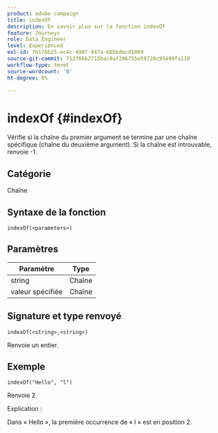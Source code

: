 ```yaml
---
product: adobe campaign
title: indexOf
description: En savoir plus sur la fonction indexOf
feature: Journeys
role: Data Engineer
level: Experienced
exl-id: 7617bb25-ec4c-498f-947a-66bbdecd1069
source-git-commit: 712f66b2715bac0af206755e59728c95499fa110
workflow-type: tm+mt
source-wordcount: '0'
ht-degree: 0%

---
```


# indexOf {#indexOf}

Vérifie si la chaîne du premier argument se termine par une chaîne spécifique (chaîne du deuxième argument). Si la chaîne est introuvable, renvoie -1.

## Catégorie

Chaîne

## Syntaxe de la fonction

`indexOf(<parameters>)`

## Paramètres

| Paramètre | Type |
|-----------|------------------|
| string | Chaîne |
| valeur spécifiée | Chaîne |

## Signature et type renvoyé

`indexOf(<string>,<string>)`

Renvoie un entier.

## Exemple

`indexOf("Hello", "l")`

Renvoie 2.

Explication :

Dans « Hello », la première occurrence de « l » est en position 2.
